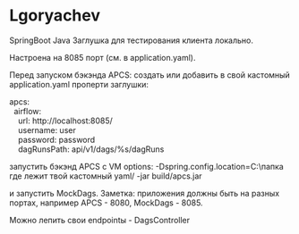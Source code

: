 # Lgoryachev

SpringBoot Java
Заглушка для тестирования клиента локально.

Настроена на 8085 порт (см. в application.yaml).

Перед запуском бэкэнда APCS:
cоздать или добавить в свой кастомный application.yaml проперти заглушки:

apcs: <br />
&nbsp;&nbsp;airflow: <br />
&nbsp;&nbsp;&nbsp;&nbsp;url: http://localhost:8085/ <br />
&nbsp;&nbsp;&nbsp;&nbsp;username: user <br />
&nbsp;&nbsp;&nbsp;&nbsp;password: password <br /> 
&nbsp;&nbsp;&nbsp;&nbsp;dagRunsPath: api/v1/dags/%s/dagRuns <br />

запустить бэкэнд APCS с VM options:
-Dspring.config.location=C:\папка где лежит твой кастомный yaml/ -jar build/apcs.jar

и запустить MockDags. 
Заметка: приложения должны быть на разных портах, например APCS - 8080,
MockDags - 8085.

Можно лепить свои endpointы - DagsController


